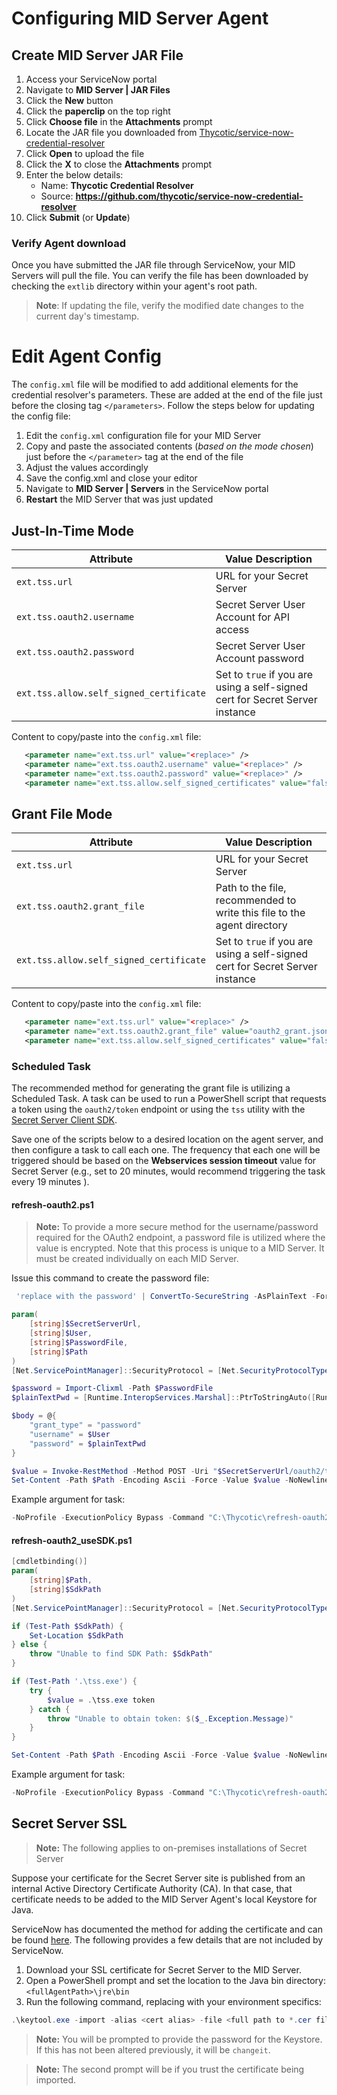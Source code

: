 [title]: # (Configuration)
[tags]: # (introduction)
[priority]: # (100)

# Configuring MID Server Agent

## Create MID Server JAR File

1. Access your ServiceNow portal
1. Navigate to **MID Server | JAR Files**
1. Click the **New** button
1. Click the **paperclip** on the top right
1. Click **Choose file** in the **Attachments** prompt
1. Locate the JAR file you downloaded from [Thycotic/service-now-credential-resolver](https://github.com/thycotic/service-now-credential-resolver)
1. Click **Open** to upload the file
1. Click the **X** to close the **Attachments** prompt
1. Enter the below details:
   * Name: **Thycotic Credential Resolver**
   * Source: **https://github.com/thycotic/service-now-credential-resolver**
1. Click **Submit** (or **Update**)

### Verify Agent download

Once you have submitted the JAR file through ServiceNow, your MID Servers will pull the file. You can verify the file has been downloaded by checking the `extlib` directory within your agent's root path.

> **Note**: If updating the file, verify the modified date changes to the current day's timestamp.

# Edit Agent Config

The `config.xml` file will be modified to add additional elements for the credential resolver's parameters. These are added at the end of the file just before the closing tag `</parameters>`. Follow the steps below for updating the config file:

1. Edit the `config.xml` configuration file for your MID Server
1. Copy and paste the associated contents (_based on the mode chosen_) just before the `</parameter>` tag at the end of the file
1. Adjust the values accordingly
1. Save the config.xml and close your editor
1. Navigate to **MID Server | Servers** in the ServiceNow portal
1. **Restart** the MID Server that was just updated

## Just-In-Time Mode

| Attribute | Value Description |
| --------- | ----------------- |
| `ext.tss.url` | URL for your Secret Server |
| `ext.tss.oauth2.username` | Secret Server User Account for API access |
| `ext.tss.oauth2.password` | Secret Server User Account password |
| `ext.tss.allow.self_signed_certificate` | Set to `true` if you are using a self-signed cert for Secret Server instance |

Content to copy/paste into the `config.xml` file:

```xml
   <parameter name="ext.tss.url" value="<replace>" />
   <parameter name="ext.tss.oauth2.username" value="<replace>" />
   <parameter name="ext.tss.oauth2.password" value="<replace>" />
   <parameter name="ext.tss.allow.self_signed_certificates" value="false" />
```

## Grant File Mode

| Attribute | Value Description |
| --------- | ----------------- |
| `ext.tss.url` | URL for your Secret Server |
| `ext.tss.oauth2.grant_file` | Path to the file, recommended to write this file to the agent directory |
| `ext.tss.allow.self_signed_certificate` | Set to `true` if you are using a self-signed cert for Secret Server instance |

Content to copy/paste into the `config.xml` file:

```xml
   <parameter name="ext.tss.url" value="<replace>" />
   <parameter name="ext.tss.oauth2.grant_file" value="oauth2_grant.json" />
   <parameter name="ext.tss.allow.self_signed_certificates" value="false" />
```

### Scheduled Task

The recommended method for generating the grant file is utilizing a Scheduled Task. A task can be used to run a PowerShell script that requests a token using the `oauth2/token` endpoint or using the `tss` utility with the [Secret Server Client SDK](<!-- Need short URL for SDK page -->).

Save one of the scripts below to a desired location on the agent server, and then configure a task to call each one. The frequency that each one will be triggered should be based on the **Webservices session timeout** value for Secret Server (e.g., set to 20 minutes, would recommend triggering the task every 19 minutes ).

#### refresh-oauth2.ps1

> **Note:** To provide a more secure method for the username/password required for the OAuth2 endpoint, a password file is utilized where the value is encrypted. Note that this process is unique to a MID Server. It must be created individually on each MID Server.

Issue this command to create the password file:

```PowerShell
 'replace with the password' | ConvertTo-SecureString -AsPlainText -Force | Export-Clixml -Path c:\Thycotic\passfile.XML
 ```

```powershell
param(
    [string]$SecretServerUrl,
    [string]$User,
    [string]$PasswordFile,
    [string]$Path
)
[Net.ServicePointManager]::SecurityProtocol = [Net.SecurityProtocolType]::Tls12

$password = Import-Clixml -Path $PasswordFile
$plainTextPwd = [Runtime.InteropServices.Marshal]::PtrToStringAuto([Runtime.InteropServices.Marshal]::SecureStringToBSTR($password))

$body = @{
    "grant_type" = "password"
    "username" = $User
    "password" = $plainTextPwd
}

$value = Invoke-RestMethod -Method POST -Uri "$SecretServerUrl/oauth2/token" -Body $body | Select-Object -Expandproperty access_token
Set-Content -Path $Path -Encoding Ascii -Force -Value $value -NoNewline
```

Example argument for task:

```powershell
-NoProfile -ExecutionPolicy Bypass -Command "C:\Thycotic\refresh-oauth2.ps1 -SecretServerUrl 'https://enterprisevault.com/SecretServer' -User midapp -PasswordFile 'C:\Thycotic\passfile.xml'"
```

#### refresh-oauth2_useSDK.ps1

```powershell
[cmdletbinding()]
param(
    [string]$Path,
    [string]$SdkPath
)
[Net.ServicePointManager]::SecurityProtocol = [Net.SecurityProtocolType]::Tls12

if (Test-Path $SdkPath) {
    Set-Location $SdkPath
} else {
    throw "Unable to find SDK Path: $SdkPath"
}

if (Test-Path '.\tss.exe') {
    try {
        $value = .\tss.exe token
    } catch {
        throw "Unable to obtain token: $($_.Exception.Message)"
    }
}

Set-Content -Path $Path -Encoding Ascii -Force -Value $value -NoNewline
```

Example argument for task:

```powershell
-NoProfile -ExecutionPolicy Bypass -Command "C:\Thycotic\refresh-oauth2_useSDK.ps1 -Path C:\ServiceNow\prod\agent\oauth2_grant.json -SdkPath C:\Thycotic\secretserver-sdk-1.4.1-win-x64"
```

## Secret Server SSL

> **Note:** The following applies to on-premises installations of Secret Server

Suppose your certificate for the Secret Server site is published from an internal Active Directory Certificate Authority (CA). In that case, that certificate needs to be added to the MID Server Agent's local Keystore for Java.

ServiceNow has documented the method for adding the certificate and can be found [here](https://docs.servicenow.com/search?q=Add+SSL+certificates+for+the+MID+Server&facetreset=yes). The following provides a few details that are not included by ServiceNow.

1. Download your SSL certificate for Secret Server to the MID Server.
1. Open a PowerShell prompt and set the location to the Java bin directory: `<fullAgentPath>\jre\bin`
1. Run the following command, replacing with your environment specifics:

```powershell
.\keytool.exe -import -alias <cert alias> -file <full path to *.cer file> -keystore '<fullAgentPath>\jre\bin\security\cacerts'
```

> **Note:** You will be prompted to provide the password for the Keystore. If this has not been altered previously, it will be `changeit`.

> **Note:** The second prompt will be if you trust the certificate being imported.
